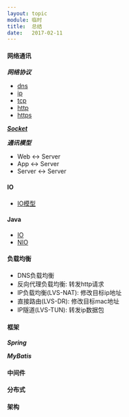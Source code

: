 ```yaml
---
layout: topic
module: 临时
title:  总结
date:   2017-02-11
---
```


#### 网络通讯

***网络协议***

* [dns](/topic/network/dns.html)
* [ip](/topic/network/ip.html)
* [tcp](/topic/network/tcp.html)
* [http](/topic/network/http.html)
* [https](/topic/network/https.html)

***[Socket](/topic/linux/socket.html)***

***通讯模型***

* Web <-> Server
* App <-> Server
* Server <-> Server

#### IO

* [IO模型](/topic/linux/io-model.html)

#### Java

* [IO](/topic/java/io.html)
* [NIO](/topic/java/nio.html)

#### 负载均衡

* DNS负载均衡
* 反向代理负载均衡: 转发http请求
* IP负载均衡(LVS-NAT): 修改目标ip地址
* 直接路由(LVS-DR): 修改目标mac地址
* IP隧道(LVS-TUN): 转发ip数据包

#### 框架

***Spring***

***MyBatis***

#### 中间件

#### 分布式

#### 架构
